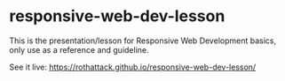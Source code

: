 # responsive-web-dev-lesson
This is the presentation/lesson for Responsive Web Development basics, only use as a reference and guideline.

See it live:
https://rothattack.github.io/responsive-web-dev-lesson/
